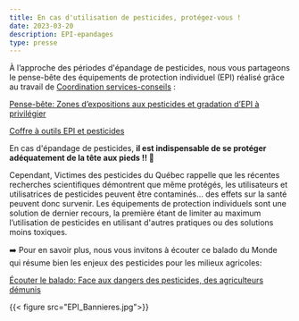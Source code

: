 ```yaml
---
title: En cas d'utilisation de pesticides, protégez-vous !
date: 2023-03-20
description: EPI-epandages 
type: presse 
---
```


À l’approche des périodes d'épandage de pesticides, nous vous partageons le pense-bête des équipements de protection individuel (EPI) réalisé grâce au travail de [Coordination services-conseils](https://coordination-sc.org/) :

[Pense-bête: Zones d’expositions aux pesticides et gradation d’EPI à privilégier](https://coordination-sc.org/wp-content/uploads/epi_pense-bete-v3.pdf)

[Coffre à outils EPI et pesticides](https://coordination-sc.org/phytoprotection/reseau-dambassadeurs-de-producteurs-de-grains/coffre-a-outils-pesticides-epi/)

En cas d'épandage de pesticides, **il est indispensable de se protéger adéquatement de la tête aux pieds ‼ 🥽**
 
Cependant, Victimes des pesticides du Québec rappelle que les récentes recherches scientifiques démontrent que même protégés, les utilisateurs et utilisatrices de pesticides peuvent être contaminés... des effets sur la santé peuvent donc survenir. Les équipements de protection individuels sont une solution de dernier recours, la première étant de limiter au maximum l’utilisation de pesticides en utilisant d'autres pratiques ou des solutions moins toxiques. 

➡️ Pour en savoir plus, nous vous invitons à écouter ce balado du Monde qui résume bien les enjeux des pesticides pour les milieux agricoles:

[Écouter le balado: Face aux dangers des pesticides, des agriculteurs démunis](https://cutt.ly/W5iSUq9)

{{< figure src="EPI_Bannieres.jpg">}}
